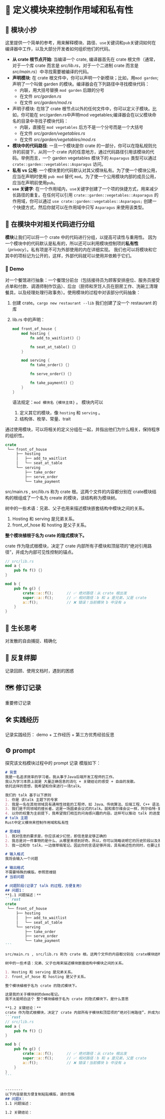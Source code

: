 # 📌 定义模块来控制作用域和私有性



## 📄 模块小抄

这里提供一个简单的参考，用来解释模块、路径、`use`关键词和`pub`关键词如何在编译器中工作，以及大部分开发者如何组织他们的代码。

- **从 crate 根节点开始**: 当编译一个 crate, 编译器首先在 crate 根文件（通常，对于一个库 crate 而言是 *src/lib.rs*，对于一个二进制 crate 而言是 *src/main.rs*）中寻找需要被编译的代码。
- **声明模块**: 在 crate 根文件中，你可以声明一个新模块；比如，用`mod garden`;声明了一个叫做 garden
  的模块。编译器会在下列路径中寻找模块代码：
  - 内联，用大括号替换 `mod garden` 后跟的分号
  - 在文件 *src/garden.rs*
  - 在文件 *src/garden/mod.rs*
- 声明子模块: 在除了 crate 根节点以外的任何文件中，你可以定义子模块。比如，你可能在 src/garden.rs中声明mod vegetables;编译器会在以父模块命名的目录中寻找子模块代码：
  - 内联，直接在 `mod vegetables` 后方不是一个分号而是一个大括号
  - 在文件 *src/garden/vegetables.rs*
  - 在文件 *src/garden/vegetables/mod.rs*
- **模块中的代码路径**: 一旦一个模块是你 crate 的一部分，你可以在隐私规则允许的前提下，从同一个 crate 内的任意地方，通过代码路径引用该模块的代码。举例而言，一个 garden vegetables 模块下的 `Asparagus` 类型可以通过 `crate::garden::vegetables::Asparagus` 访问。
- **私有 vs 公用**: 一个模块里的代码默认对其父模块私有。为了使一个模块公用，应当在声明时使用 `pub mod` 替代 `mod`。为了使一个公用模块内部的成员公用，应当在声明前使用`pub`。
- **`use` 关键字**: 在一个作用域内，`use`关键字创建了一个项的快捷方式，用来减少长路径的重复。在任何可以引用 `crate::garden::vegetables::Asparagus` 的作用域，你可以通过 `use crate::garden::vegetables::Asparagus;` 创建一个快捷方式，然后你就可以在作用域中只写 `Asparagus` 来使用该类型。



## 📄 在模块中对相关代码进行分组

**模块**让我们可以将一个 crate 中的代码进行分组，以提高可读性与重用性。
因为一个模块中的代码默认是私有的，所以还可以利用模块控制项的**私有性**（*privacy*）。私有项是不可为外部使用的内在详细实现。
我们也可以将模块和它其中的项标记为公开的，这样，外部代码就可以使用并依赖于它们。

### 🔖 Demo

对一个餐馆进行抽象：一个餐馆分前台（包括接待员为顾客安排座位、服务员接受点单和付款、调酒师制作饮品）、后台（厨师和烹饪人员在厨房工作、洗碗工清理餐具，以及经理处理行政事务）。使用模块的过程中对该部分代码抽象：

1. 创建 crate。`cargo new restaurant --lib` 我们创建了没一个 restaurant 的库

2. lib.rs 中的声明：

   ```rust
   mod front_of_house {
       mod hosting {
           fn add_to_waitlist() {}
   
           fn seat_at_table() {}
       }
   
       mod serving {
           fn take_order() {}
   
           fn serve_order() {}
   
           fn take_payment() {}
       }
   }
   ```
   语法规定：`mod 模块名 {模块主体}` 。
   模块内可以
   
   1. 定义其它的模块，像 `hosting` 和 `serving` 。 
   2. 结构体、枚举、常量、trait

通过使用模块，可以将相关的定义分组在一起，并指出他们为什么相关，保持程序的组织性。

```rust
crate
 └── front_of_house
     ├── hosting
     │   ├── add_to_waitlist
     │   └── seat_at_table
     └── serving
         ├── take_order
         ├── serve_order
         └── take_payment
```

src/main.rs , src/lib.rs 称为 crate 根。这两个文件的内容都分别在 crate模块结构的根组成了一个名为 create 的模块，该结构称为模块树。

树中的一些术语：兄弟、父子也用来描述模块嵌套结构中模块之间的关系。

1. Hosting 和 serving 是兄弟关系。
2. front_of_hose 和 hosting 是父子关系。

**整个模块植根于名为 crate 的隐式模块下。**

crate 作为隐式根模块，决定了 crate 内部所有子模块和顶层项的“绝对引用路径”，并成为内部可见性控制的锚点。
```rust
// src/lib.rs
mod a {
    pub fn f() {}
}

mod b {
    pub fn g() {
        crate::a::f();      // ✅ 绝对路径：从 crate 根出发
        super::a::f();      // ✅ 相对路径：b 和 a 是兄弟，父是 crate
        a::f();             // ❌ 错误！当前模块 b 中没有 a
    }
}
```



## 🌳 生长思考

对发散的自由捕捉、精确化

## 💭 反复绊脚

记录回顾、使用文档时，遇到的困惑



## 🗺️ 修订记录

重要修订记录

## 🛠️ 实践经历

记录实践经历： demo + 工作经历 + 第三方优秀经验反思



## ⚙️ prompt

探究该文档模块过程中的 prompt 记录
模版如下：

````markdown
# 背景
我是一名追求效率的学习者。我从事于Java后端开发工程师的工作。
我认为学习本质上就是 大量正确信息的消化 + 关键结论的感受 + 自由的发散。
依托这样的思想，我希望和你来进行一场talk。

我们的 talk 基于以下原则
1. 你是 该talk 主题下的专家
2. 我是一名在其他领域具有通用性技能的工程师，如 Java、传统算法、后端工程、C++ 语法、Go 语法等。拥有一定计算机基础的知识。
3. 我们是不同领域的擅长者，这是一场圆桌会议式的talk。就和索尔维会议一样，阿尔伯特·爱因斯坦与尼尔斯·玻尔之间的交流。
4. 以你的权重为主前提下，我希望我们相互的问询感兴趣的内容。这样可以推动 talk 的进度。
# talk 主题
Rust中定义模块来控制作用域和私有性

# 思维链
1. 我对信息的要求是，你应该减少幻觉，即信息是足够正确的
2. 我总是对一件事物的是什么、从哪里来感到好奇。所以，你可以简略说明它的历史阶段以及发展哲学
3. 我一边和你 talk，一边做草稿笔记。因此你的言语足够开阔，具有阐述性的同时，也要让我容易从中记录归纳总结。但是请你不要直接给我总结笔记，因为我希望可以主动消化。

# 输入格式
我将会输入一个问题

# 输出格式
不需要特殊的模版。参照思维链
# 当前问题

# 问题阶段(记录了 talk 的过程，方便复用)
## 问题1：
**1.1 问题描述：**
```rust
crate
 └── front_of_house
     ├── hosting
     │   ├── add_to_waitlist
     │   └── seat_at_table
     └── serving
         ├── take_order
         ├── serve_order
         └── take_payment
```

src/main.rs , src/lib.rs 称为 crate 根。这两个文件的内容都分别在 crate模块结构的根组成了一个名为 create 的模块，该结构称为模块树。

树中的一些术语：兄弟、父子也用来描述模块嵌套结构中模块之间的关系。

1. Hosting 和 serving 是兄弟关系。
2. front_of_hose 和 hosting 是父子关系。

整个模块植根于名为 crate 的隐式模块下。

这是我的关于模块树的demo笔记。
我不太能明白这个 整个模块植根于名为 crate 的隐式模块下。是什么意思

**1.2 关键结论：**
crate 作为隐式根模块，决定了 crate 内部所有子模块和顶层项的“绝对引用路径”，并成为内部可见性控制的锚点。
```rust
// src/lib.rs
mod a {
    pub fn f() {}
}

mod b {
    pub fn g() {
        crate::a::f();      // ✅ 绝对路径：从 crate 根出发
        super::a::f();      // ✅ 相对路径：b 和 a 是兄弟，父是 crate
        a::f();             // ❌ 错误！当前模块 b 中没有 a
    }
}
```


--------
以下内容是我方便复制粘贴模版，请你忽略
## 问题X：
1.1 问题描述：

1.2 关键结论：
````

